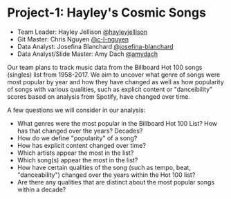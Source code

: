# Project-1: Hayley's Cosmic Songs

* Team Leader: Hayley Jellison [@hayleyjellison](https://github.com/hayleyjellison)
* Git Master: Chris Nguyen [@c-l-nguyen](https://github.com/c-l-nguyen)
* Data Analyst: Josefina Blanchard [@josefina-blanchard](https://github.com/josefina-blanchard)
* Data Analyst/Slide Master: Amy Dach [@amydach](https://github.com/amydach)

Our team plans to track music data from the Billboard Hot 100 songs (singles) list from 1958-2017. We aim to uncover what genre of songs were most popular by year and how they have changed as well as how popularity of songs with various qualities, such as explicit content or "danceibility" scores based on analysis from Spotify, have changed over time. 

A few questions we will consider in our analysis:
* What genres were the most popular in the Billboard Hot 100 List? How has that changed over the years? Decades?
* How do we define "popularity" of a song?
* How has explicit content changed over time?
* Which artists appear the most in the list?
* Which song(s) appear the most in the list?
* How have certain qualities of the song (such as tempo, beat, "danceability") changed over the years within the Hot 100 list?
* Are there any qualities that are distinct about the most popular songs within a decade?